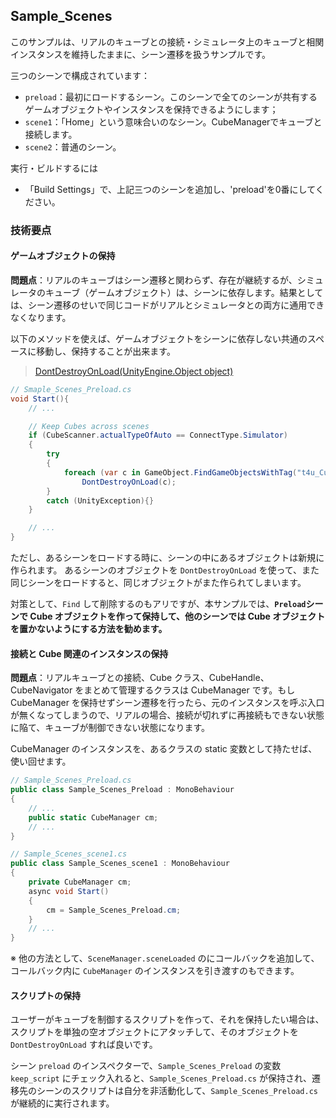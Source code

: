 ## Sample_Scenes

このサンプルは、リアルのキューブとの接続・シミュレータ上のキューブと相関インスタンスを維持したままに、シーン遷移を扱うサンプルです。

三つのシーンで構成されています：
- `preload`：最初にロードするシーン。このシーンで全てのシーンが共有するゲームオブジェクトやインスタンスを保持できるようにします；
- `scene1`：「Home」という意味合いのなシーン。CubeManagerでキューブと接続します。
- `scene2`：普通のシーン。

実行・ビルドするには
- 「Build Settings」で、上記三つのシーンを追加し、'preload'を0番にしてください。

### 技術要点

#### ゲームオブジェクトの保持

**問題点**：リアルのキューブはシーン遷移と関わらず、存在が継続するが、シミュレータのキューブ（ゲームオブジェクト）は、シーンに依存します。結果としては、シーン遷移のせいで同じコードがリアルとシミュレータとの両方に通用できなくなります。

以下のメソッドを使えば、ゲームオブジェクトをシーンに依存しない共通のスペースに移動し、保持することが出来ます。

> [DontDestroyOnLoad(UnityEngine.Object object)](https://docs.unity3d.com/ja/current/ScriptReference/Object.DontDestroyOnLoad.html)

```c#
// Smaple_Scenes_Preload.cs
void Start(){
    // ...

    // Keep Cubes across scenes
    if (CubeScanner.actualTypeOfAuto == ConnectType.Simulator)
    {
        try
        {
            foreach (var c in GameObject.FindGameObjectsWithTag("t4u_Cube"))
                DontDestroyOnLoad(c);
        }
        catch (UnityException){}
    }

    // ...
}
```

ただし、あるシーンをロードする時に、シーンの中にあるオブジェクトは新規に作られます。
あるシーンのオブジェクトを `DontDestroyOnLoad` を使って、また同じシーンをロードすると、同じオブジェクトがまた作られてしまいます。

対策として、`Find` して削除するのもアリですが、本サンプルでは、**`Preload`シーンで Cube オブジェクトを作って保持して、他のシーンでは Cube オブジェクトを置かないようにする方法を勧めます。**

#### 接続と Cube 関連のインスタンスの保持

**問題点**：リアルキューブとの接続、Cube クラス、CubeHandle、CubeNavigator をまとめて管理するクラスは CubeManager です。もし CubeManager を保持せずシーン遷移を行ったら、元のインスタンスを呼ぶ入口が無くなってしまうので、リアルの場合、接続が切れずに再接続もできない状態に陥て、キューブが制御できない状態になります。

CubeManager のインスタンスを、あるクラスの static 変数として持たせば、使い回せます。

```c#
// Sample_Scenes_Preload.cs
public class Sample_Scenes_Preload : MonoBehaviour
{
    // ...
    public static CubeManager cm;
    // ...
}

// Sample_Scenes_scene1.cs
public class Sample_Scenes_scene1 : MonoBehaviour
{
    private CubeManager cm;
    async void Start()
    {
        cm = Sample_Scenes_Preload.cm;
    }
    // ...
}
```

※ 他の方法として、`SceneManager.sceneLoaded` のにコールバックを追加して、コールバック内に `CubeManager` のインスタンスを引き渡すのもできます。

#### スクリプトの保持

ユーザーがキューブを制御するスクリプトを作って、それを保持したい場合は、スクリプトを単独の空オブジェクトにアタッチして、そのオブジェクトを `DontDestroyOnLoad` すれば良いです。

シーン `preload` のインスペクターで、`Sample_Scenes_Preload` の変数 `keep_script` にチェック入れると、`Sample_Scenes_Preload.cs` が保持され、遷移先のシーンのスクリプトは自分を非活動化して、`Sample_Scenes_Preload.cs` が継続的に実行されます。

